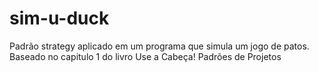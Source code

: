 # sim-u-duck

Padrão strategy aplicado em um programa que simula um jogo de patos. Baseado no capitulo 1 do livro Use a Cabeça! Padrões de Projetos
